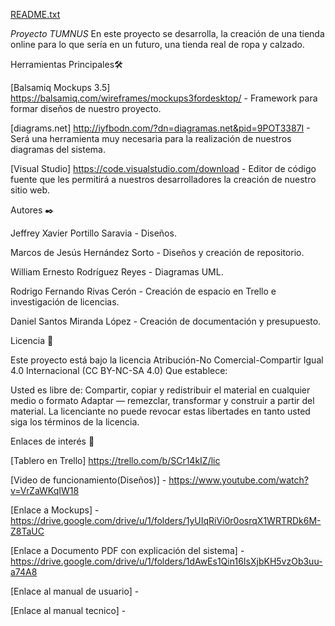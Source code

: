 [README.txt](https://github.com/Marcs202/tumnusLIC/files/7155431/README.txt)


*Proyecto TUMNUS*
En este proyecto se desarrolla, la creación de una tienda online para lo que sería en un futuro, una tienda real de ropa y calzado.

Herramientas Principales🛠️

[Balsamiq Mockups 3.5] https://balsamiq.com/wireframes/mockups3fordesktop/ - Framework para formar diseños de nuestro proyecto.

[diagrams.net] http://iyfbodn.com/?dn=diagramas.net&pid=9POT3387I - Será una herramienta muy necesaria para la realización de nuestros diagramas del
sistema.

[Visual Studio] https://code.visualstudio.com/download - Editor de código fuente que les permitirá a nuestros desarrolladores la creación de nuestro
sitio web.



Autores ✒️

Jeffrey Xavier Portillo Saravia - Diseños.						

Marcos de Jesús Hernández Sorto - Diseños y creación de repositorio.	

William Ernesto Rodríguez Reyes - Diagramas UML.								

Rodrigo Fernando Rivas Cerón - Creación de espacio en Trello e investigación de licencias.							

Daniel Santos Miranda López - Creación de documentación y presupuesto.						



Licencia 📄

Este proyecto está bajo la licencia Atribución-No Comercial-Compartir Igual 4.0 Internacional (CC BY-NC-SA 4.0) Que establece:

Usted es libre de: Compartir, copiar y redistribuir el material en cualquier medio o formato Adaptar — remezclar, transformar y construir a partir del material. 
La licenciante no puede revocar estas libertades en tanto usted siga los términos de la licencia.



Enlaces de interés 👀

[Tablero en Trello] https://trello.com/b/SCr14kIZ/lic

[Video de funcionamiento(Diseños)] - https://www.youtube.com/watch?v=VrZaWKqIW18

[Enlace a Mockups] - https://drive.google.com/drive/u/1/folders/1yUIqRiVi0r0osrqX1WRTRDk6M-Z8TaUC

[Enlace a Documento PDF con explicación del sistema] - https://drive.google.com/drive/u/1/folders/1dAwEs1Qin16IsXjbKH5vzOb3uu-a74A8

[Enlace al manual de usuario] - 

[Enlace al manual tecnico] - 
